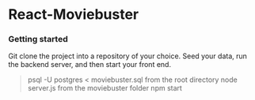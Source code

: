 # React-Moviebuster
### Getting started
Git clone the project into a repository of your choice. Seed your data, run the backend server, and then start your front end.
> psql -U postgres < moviebuster.sql
from the root directory
> node server.js
from the moviebuster folder
> npm start